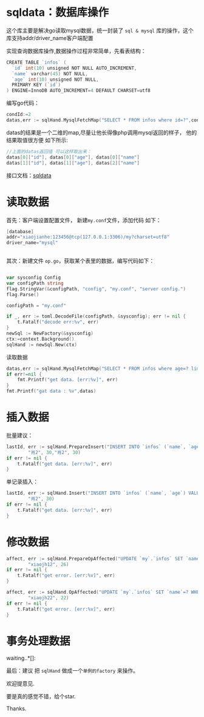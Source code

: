 # sqldata：数据库操作  #

这个库主要是解决go读取mysql数据，统一封装了 `sql & mysql` 库的操作，这个库支持addr/driver_name客户端配置

实现查询数据库操作,数据操作过程非常简单，先看表结构：

```go
CREATE TABLE `infos` (
  `id` int(10) unsigned NOT NULL AUTO_INCREMENT,
  `name` varchar(45) NOT NULL,
  `age` int(10) unsigned NOT NULL,
  PRIMARY KEY (`id`)
) ENGINE=InnoDB AUTO_INCREMENT=4 DEFAULT CHARSET=utf8

```

编写go代码：

```go
condId:=2
datas,err := sqlHand.MysqlFetchMap("SELECT * FROM infos where id=?",condId)
```

datas的结果是一个二维的map,尽量让他长得像php调用mysql返回的样子， 他的结果取值很方便 如下所示:

```go
//上面的datas返回值 可以这样取出来：
datas[0]["id"], datas[0]["age"], datas[0]["name"] 
datas[1]["id"], datas[1]["age"], datas[2]["name"] 
```

接口文档：[sqldata]()
  

# 读取数据 #

 首先：客户端设置配置文件， 新建`my.conf`文件，添加代码 如下：
 
```go 
[database]
addr="xiaojianhe:123456@tcp(127.0.0.1:3306)/my?charset=utf8"
driver_name="mysql"
    
```


 其次：新建文件 `op.go`，获取某个表里的数据，编写代码如下：

```go

var sysconfig Config
var configPath string
flag.StringVar(&configPath, "config", "my.conf", "server config.")
flag.Parse()

configPath = "my.conf"

if _, err := toml.DecodeFile(configPath, &sysconfig); err != nil {
    t.Fatalf("decode err:%v", err)
}
newSql := NewFactory(&sysconfig)
ctx:=context.Background()
sqlHand := newSql.New(ctx)
```

读取数据

```go
datas,err := sqlHand.MysqlFetchMap("SELECT * FROM infos where age=? limit 3",30)
if err!=nil {
    fmt.Printf("get data. [err:%v]", err)
}
fmt.Printf("gat data : %v",datas)


```
 
 # 插入数据  #

批量建议：

```go
lastId, err := sqlHand.PrepareInsert("INSERT INTO `infos` (`name`, `age`) VALUES (?,?),(?,?)",
		"肖2", 30,"肖2", 30)
if err != nil {
    t.Fatalf("get data. [err:%v]", err)
}
```

单记录插入：

```go
lastId, err := sqlHand.Insert("INSERT INTO `infos` (`name`, `age`) VALUES (?,?)",
		"肖2", 30)
if err != nil {
    t.Fatalf("get data. [err:%v]", err)
}
```

 # 修改数据  #

```go
affect, err := sqlHand.PrepareOpAffected("UPDATE `my`.`infos` SET `name`=? WHERE `id`=?",
		"xiaojh12", 26)
if err != nil {
    t.Fatalf("get error. [err:%v]", err)
}
```


```go
affect, err := sqlHand.OpAffected("UPDATE `my`.`infos` SET `name`=? WHERE `id`=?",
		"xiaojh22", 22)
if err != nil {
    t.Fatalf("get error. [err:%v]", err)
}
```

# 事务处理数据  #

waiting..*[]: 


最后：建议 把 `sqlHand` 做成一个`单例的factory` 来操作。


欢迎提意见.

要是真的感觉不错，给个star. 

Thanks.
